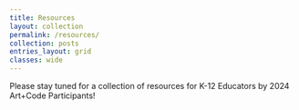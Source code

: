 ```yaml
---
title: Resources
layout: collection
permalink: /resources/
collection: posts
entries_layout: grid
classes: wide
---
```


Please stay tuned for a collection of resources for K-12 Educators by 2024 Art+Code Participants!
